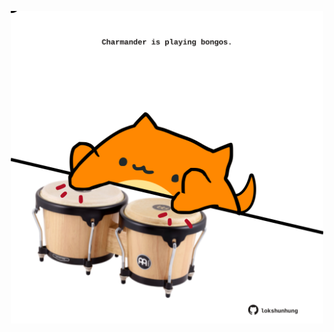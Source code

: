 <!-- built at 21/12/2022, 04:00:51 UTC -->
<p align="center">
  <img width="500" height="500" src="./ReadmeImage.svg">
</p>
